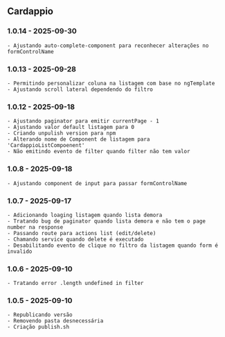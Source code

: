 ## Cardappio

### 1.0.14 - 2025-09-30
    - Ajustando auto-complete-component para reconhecer alterações no formControlName

### 1.0.13 - 2025-09-28
    - Permitindo personalizar coluna na listagem com base no ngTemplate
    - Ajustando scroll lateral dependendo do filtro

### 1.0.12 - 2025-09-18
    - Ajustando paginator para emitir currentPage - 1
    - Ajustando valor default listagem para 0
    - Criando unpulish version para npm
    - Alterando nome de Component de listagem para 'CardappioListCompoenent'
    - Não emitindo evento de filter quando filter não tem valor

### 1.0.8 - 2025-09-18
    - Ajustando component de input para passar formControlName

### 1.0.7 - 2025-09-17
    - Adicionando loaging listagem quando lista demora
    - Tratando bug de paginator quando lista demora e não tem o page number na response
    - Passando route para actions list (edit/delete)
    - Chamando service quando delete é executado
    - Desabilitando evento de clique no filtro da listagem quando form é invalido

### 1.0.6 - 2025-09-10
    - Tratando error .length undefined in filter

### 1.0.5 - 2025-09-10
    - Republicando versão 
    - Removendo pasta desnecessária
    - Criação publish.sh